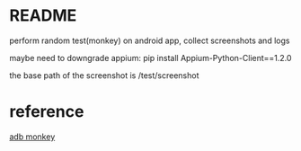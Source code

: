 # README

perform random test(monkey) on android app, collect screenshots and logs

maybe need to downgrade appium: 
pip install Appium-Python-Client==1.2.0

the base path of the screenshot is /test/screenshot

# reference

[adb monkey](https://developer.android.com/studio/test/other-testing-tools/monkey)
